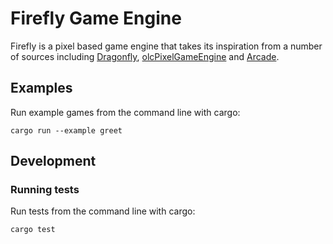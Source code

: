# Firefly Game Engine

Firefly is a pixel based game engine that takes its inspiration from a number of sources including [Dragonfly][1], [olcPixelGameEngine][2] and [Arcade][3].

## Examples

Run example games from the command line with cargo:

```commandline
cargo run --example greet
```

## Development

### Running tests

Run tests from the command line with cargo:

```commandline
cargo test
```

[1]: https://dragonfly.wpi.edu/ "Dragonfly"
[2]: https://github.com/OneLoneCoder/olcPixelGameEngine "olcPixelGameEngine"
[3]: https://api.arcade.academy/en/latest/ "The Python Arcade Library"
